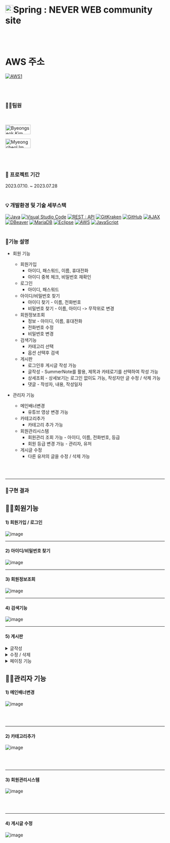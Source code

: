 #   <img src="/springproject/src/main/webapp/resources/images/nevermark.ico" height=25px;>Spring : NEVER WEB community site 
<br><br>

# AWS 주소
[![AWS1](https://img.shields.io/badge/AWS-232F3E?style=for-the-badge&logo=amazon%20aws&logoColor=white)](http://3.39.65.94:8080/springproject/main/main.do)

<br><br>

### 🙋‍♂️팀원

<br><br>
<a href="https://github.com/byeongseokim">
  <img src="https://img.shields.io/badge/김 병 석-4CAF50?style=for-the-badge&logo=&logoColor=white" alt="Byeongseok Kim" width="80" height="30">
</a>

<a href="https://github.com/TRENDLMC">
  <img src="https://img.shields.io/badge/임 명 철-2196F3?style=for-the-badge&logo=&logoColor=white" alt="Myeongcheol Im" width="80" height="30">
</a>






<br><br>

### 📆 프로젝트 기간

2023.07.10. ~ 2023.07.28
<br><br>

### 💡 개발환경 및 기술 세부스택
[![Java](https://img.shields.io/badge/java-007396?style=for-the-badge&logo=java&logoColor=white)](https://www.java.com/)
[![Visual Studio Code](https://img.shields.io/badge/Visual%20Studio%20Code-007ACC?style=for-the-badge&logo=visual%20studio%20code&logoColor=white)](https://code.visualstudio.com/)
[![REST : API](https://img.shields.io/badge/REST%20:%20API-FF5733?style=for-the-badge)](https://en.wikipedia.org/wiki/Representational_state_transfer)
[![GitKraken](https://img.shields.io/badge/GitKraken-179287?style=for-the-badge&logo=gitkraken&logoColor=white)](https://www.gitkraken.com/)
[![GitHub](https://img.shields.io/badge/GitHub-181717?style=for-the-badge&logo=github&logoColor=white)](https://github.com/)
[![AJAX](https://img.shields.io/badge/AJAX-43853D?style=for-the-badge)](https://en.wikipedia.org/wiki/Ajax_(programming))
[![DBeaver](https://img.shields.io/badge/DBeaver-0082C9?style=for-the-badge&logo=dbeaver&logoColor=white)](https://dbeaver.io/)
[![MariaDB](https://img.shields.io/badge/MariaDB-003545?style=for-the-badge&logo=mariadb&logoColor=white)](https://mariadb.org/)
[![Eclipse](https://img.shields.io/badge/Eclipse-2C2255?style=for-the-badge&logo=eclipse&logoColor=white)](https://www.eclipse.org/)
[![AWS](https://img.shields.io/badge/AWS-232F3E?style=for-the-badge&logo=amazon%20aws&logoColor=white)](https://aws.amazon.com/)
[![JavaScript](https://img.shields.io/badge/JavaScript-F7DF1E?style=for-the-badge&logo=javascript&logoColor=black)](https://developer.mozilla.org/en-US/docs/Web/JavaScript)
<br><br>


### 🥁기능 설명
* 회원 기능
  - 회원가입
     + 아이디, 패스워드, 이름, 휴대전화
     + 아이디 중복 체크, 비밀번호 재확인
  - 로그인
     + 아이디, 패스워드
  - 아이디/비밀번호 찾기
     + 아이디 찾기 - 이름, 전화번호
     + 비밀번호 찾기 - 이름, 아이디 -> 무작위로 변경
  - 회원정보조회
     + 정보 - 아이디, 이름, 휴대전화
     + 전화번호 수정
     + 비밀번호 변경
  - 검색기능
     + 카테고리 선택
     + 옵션 선택후 검색  
  - 게시판
     + 로그인후 게시글 작성 가능
     + 글작성 - SummerNote를 활용, 제목과 카테로기를 선택하여 작성 가능
     + 상세조회 - 상세보기는 로그인 없이도 가능, 작성자만 글 수정 / 삭제 가능
     + 댓글 - 작성자, 내용, 작성일자
  
* 관리자 기능
  - 메인배너변경
     + 유튜브 영상 변경 가능
  - 카테고리추가
    + 카테고리 추가 가능
  - 회원관리시스템
    + 회원관리 조회 가능 - 아이디, 이름, 전화번호, 등급
    + 회원 등급 변경 가능 - 관리자, 유저
  - 게시글 수정
    + 다른 유저의 글을 수정 / 삭제 가능
  
<br></br>
***
### 🎯구현 결과

## 🙋‍♂️회원기능 

#### 1) 회원가입 / 로그인
![image](https://user-images.githubusercontent.com/130538673/256722697-4e324ebb-6acb-43d0-ab75-d30eacc4b234.gif)
***

#### 2) 아이디/비밀번호 찾기
![image](https://user-images.githubusercontent.com/130538673/256722690-fcb6a74e-6549-43cb-a4c2-d55eccd9f92b.gif)

***

#### 3) 회원정보조회
![image](https://user-images.githubusercontent.com/130538673/256722691-d2a79b8b-1fb5-4c66-8005-fa9c2bee6a9c.gif)

***

#### 4) 검색기능
![image](https://user-images.githubusercontent.com/130538673/256722679-7bbecd4f-e12d-4514-a95b-068c589528e1.gif)

***

#### 5) 게시판
<details>
  <summary>글작성</summary>
<img src="https://user-images.githubusercontent.com/130538673/256722684-cb27e47b-56a7-42b5-b058-482e5dfd9734.gif">
</details>

<details>
  <summary>수정 / 삭제</summary>
<img src="https://user-images.githubusercontent.com/130538673/256722684-cb27e47b-56a7-42b5-b058-482e5dfd9734.gif">
</details>

<details>
  <summary>페이징 기능</summary>
<img src="https://user-images.githubusercontent.com/130538673/256722694-5404344c-11bf-408c-8bf0-8dbd114ee54b.gif">
</details>

## 👨‍🔧관리자 기능 

#### 1) 메인배너변경
![image](https://user-images.githubusercontent.com/130538673/256722821-0bcb573b-b10e-4c71-8423-3775037159d8.gif)

<br><br>
***
#### 2) 카테고리추가
![image](https://user-images.githubusercontent.com/130538673/256722827-9c716108-2be4-4172-b34f-014983115011.gif)

<br><br>
***
#### 3) 회원관리시스템
![image](https://user-images.githubusercontent.com/130538673/256722815-ef5ff12b-b7e9-4983-96f6-0df7806b46cc.gif)

<br><br>
***

#### 4) 게시글 수정
![image](https://user-images.githubusercontent.com/130538673/256722796-739506e2-17cc-4387-a966-d30c2f417638.gif)

